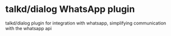# talkd/dialog WhatsApp plugin

talkd/dialog plugin for integration with whatsapp, simplifying communication with the whatsapp api
